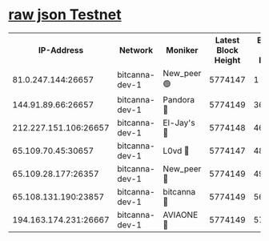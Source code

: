 [raw json Testnet](https://rpc-check.bcat.stavr.tech/bcat/rpc-bcat-result.json)
=


<table><tr><th>IP-Address</th><th>Network</th><th>Moniker</th><th>Latest Block Height</th><th>Earliest Block Height</th><th>Catching Up</th><th>Tx Index</th><th>Voting Power</th><th>Scan Time</th></tr><tr><td>81.0.247.144:26657</td><td>bitcanna-dev-1</td><td>New_peer 🟢</td><td>5774147</td><td>1</td><td>False</td><td>on</td><td>0</td><td>2024-01-01T09:03:11.053320579UTC</td></tr><tr><td>144.91.89.66:26657</td><td>bitcanna-dev-1</td><td>Pandora 🔴</td><td>5774149</td><td>3675711</td><td>False</td><td>on</td><td>2096387</td><td>2024-01-01T09:03:20.864044084UTC</td></tr><tr><td>212.227.151.106:26657</td><td>bitcanna-dev-1</td><td>El-Jay's 🔴</td><td>5774148</td><td>4670391</td><td>False</td><td>on</td><td>2218164</td><td>2024-01-01T09:03:17.752821510UTC</td></tr><tr><td>65.109.70.45:30657</td><td>bitcanna-dev-1</td><td>L0vd 🔴</td><td>5774147</td><td>4828155</td><td>False</td><td>on</td><td>7920</td><td>2024-01-01T09:03:11.393663850UTC</td></tr><tr><td>65.109.28.177:26357</td><td>bitcanna-dev-1</td><td>New_peer 🔴</td><td>5774149</td><td>4952911</td><td>False</td><td>on</td><td>2237067</td><td>2024-01-01T09:03:18.078863936UTC</td></tr><tr><td>65.108.131.190:23857</td><td>bitcanna-dev-1</td><td>bitcanna 🔴</td><td>5774149</td><td>5674149</td><td>False</td><td>off</td><td>82368</td><td>2024-01-01T09:03:18.427398355UTC</td></tr><tr><td>194.163.174.231:26667</td><td>bitcanna-dev-1</td><td>AVIAONE 🔴</td><td>5774149</td><td>5767751</td><td>False</td><td>on</td><td>1949865</td><td>2024-01-01T09:03:23.277426359UTC</td></tr></table>